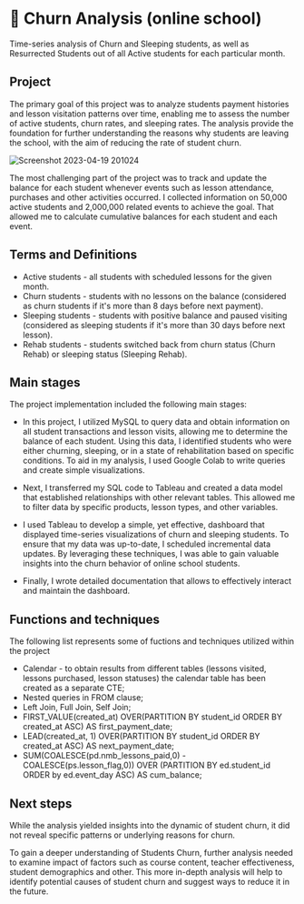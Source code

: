 # 🎈 Churn Analysis (online school)
Time-series analysis of Churn and Sleeping students, as well as Resurrected Students out of all Active students for each particular month. 

## Project 

The primary goal of this project was to analyze students payment histories and lesson visitation patterns over time, enabling me to assess the number of active students, churn rates, and sleeping rates. 
The analysis provide the foundation for further understanding the reasons why students are leaving the school, with the aim of reducing the rate of student churn.

![Screenshot 2023-04-19 201024](https://user-images.githubusercontent.com/116592259/233165468-2fbac4bc-e8ed-46bb-8898-361bdff86ddf.png)

The most challenging part of the project was to track and update the balance for each student whenever events such as lesson attendance, purchases and other activities occurred. 
I collected information on 50,000 active students and 2,000,000 related events to achieve the goal. 
That allowed me to calculate cumulative balances for each student and each event.

## Terms and Definitions

* Active students - all students with scheduled lessons for the given month.
* Churn students - students with no lessons on the balance (considered as churn students if it's more than 8 days before next payment).
* Sleeping  students - students with positive balance and paused visiting (considered as sleeping students if it's more than 30 days before next lesson).
* Rehab students - students switched back from churn status (Churn Rehab) or sleeping status (Sleeping Rehab).

## Main stages

The project implementation included the following main stages:

* In this project, I utilized MySQL to query data and obtain information on all student transactions and lesson visits, allowing me to determine the balance of each student. Using this data, I identified students who were either churning, sleeping, or in a state of rehabilitation based on specific conditions. To aid in my analysis, I used Google Colab to write queries and create simple visualizations.

* Next, I transferred my SQL code to Tableau and created a data model that established relationships with other relevant tables. This allowed me to filter data by specific products, lesson types, and other variables.

* I used Tableau to develop a simple, yet effective, dashboard that displayed time-series visualizations of churn and sleeping students. To ensure that my data was up-to-date, I scheduled incremental data updates. By leveraging these techniques, I was able to gain valuable insights into the churn behavior of online school students.

* Finally, I wrote detailed documentation that allows to effectively interact and maintain the dashboard.

## Functions and techniques

The following list represents some of fuctions and techniques utilized within the project

* Calendar - to obtain results from different tables (lessons visited, lessons purchased, lesson statuses) the calendar table has been created as a separate CTE;
* Nested queries in FROM clause;
* Left Join, Full Join, Self Join;
* FIRST_VALUE(created_at) OVER(PARTITION BY student_id ORDER BY created_at ASC)   AS first_payment_date;
* LEAD(created_at, 1) OVER(PARTITION BY student_id ORDER BY created_at ASC)       AS next_payment_date;
* SUM(COALESCE(pd.nmb_lessons_paid,0)  - COALESCE(ps.lesson_flag,0)) OVER (PARTITION BY ed.student_id ORDER by ed.event_day ASC)  AS cum_balance;

## Next steps

While the analysis yielded insights into the dynamic of student churn, it did not reveal specific patterns or underlying reasons for churn. 

To gain a deeper understanding of Students Churn, further analysis needed to examine impact of factors such as course content, teacher effectiveness, student demographics and other. This more in-depth analysis will help to identify potential causes of student churn and suggest ways to reduce it in the future.
